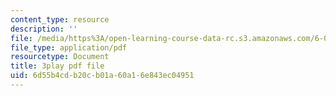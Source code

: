 ```yaml
---
content_type: resource
description: ''
file: /media/https%3A/open-learning-course-data-rc.s3.amazonaws.com/6-042j-mathematics-for-computer-science-spring-2015/6d55b4cdb20cb01a60a16e843ec04951_FkfsmwAtDdY.pdf
file_type: application/pdf
resourcetype: Document
title: 3play pdf file
uid: 6d55b4cd-b20c-b01a-60a1-6e843ec04951
---
```

